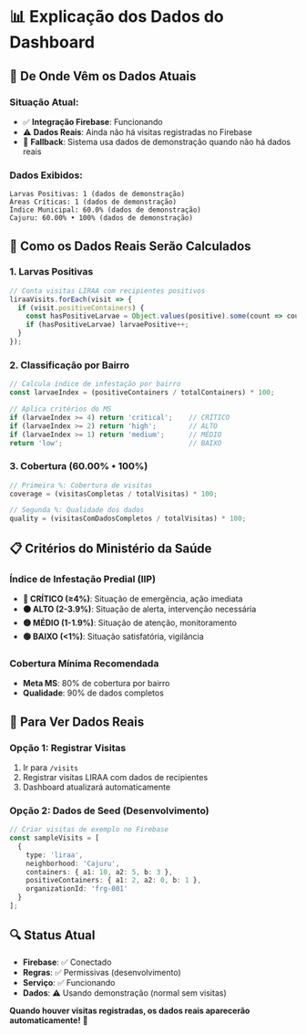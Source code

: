 # 📊 Explicação dos Dados do Dashboard

## 🎯 **De Onde Vêm os Dados Atuais**

### **Situação Atual:**
- ✅ **Integração Firebase**: Funcionando
- ⚠️ **Dados Reais**: Ainda não há visitas registradas no Firebase
- 🔄 **Fallback**: Sistema usa dados de demonstração quando não há dados reais

### **Dados Exibidos:**
```
Larvas Positivas: 1 (dados de demonstração)
Áreas Críticas: 1 (dados de demonstração)  
Índice Municipal: 60.0% (dados de demonstração)
Cajuru: 60.00% • 100% (dados de demonstração)
```

## 🔬 **Como os Dados Reais Serão Calculados**

### **1. Larvas Positivas**
```typescript
// Conta visitas LIRAA com recipientes positivos
liraaVisits.forEach(visit => {
  if (visit.positiveContainers) {
    const hasPositiveLarvae = Object.values(positive).some(count => count > 0);
    if (hasPositiveLarvae) larvaePositive++;
  }
});
```

### **2. Classificação por Bairro**
```typescript
// Calcula índice de infestação por bairro
const larvaeIndex = (positiveContainers / totalContainers) * 100;

// Aplica critérios do MS
if (larvaeIndex >= 4) return 'critical';    // CRÍTICO
if (larvaeIndex >= 2) return 'high';        // ALTO  
if (larvaeIndex >= 1) return 'medium';      // MÉDIO
return 'low';                               // BAIXO
```

### **3. Cobertura (60.00% • 100%)**
```typescript
// Primeira %: Cobertura de visitas
coverage = (visitasCompletas / totalVisitas) * 100;

// Segunda %: Qualidade dos dados  
quality = (visitasComDadosCompletos / totalVisitas) * 100;
```

## 📋 **Critérios do Ministério da Saúde**

### **Índice de Infestação Predial (IIP)**
- **🔴 CRÍTICO (≥4%)**: Situação de emergência, ação imediata
- **🟠 ALTO (2-3.9%)**: Situação de alerta, intervenção necessária  
- **🟡 MÉDIO (1-1.9%)**: Situação de atenção, monitoramento
- **🟢 BAIXO (<1%)**: Situação satisfatória, vigilância

### **Cobertura Mínima Recomendada**
- **Meta MS**: 80% de cobertura por bairro
- **Qualidade**: 90% de dados completos

## 🚀 **Para Ver Dados Reais**

### **Opção 1: Registrar Visitas**
1. Ir para `/visits`
2. Registrar visitas LIRAA com dados de recipientes
3. Dashboard atualizará automaticamente

### **Opção 2: Dados de Seed (Desenvolvimento)**
```typescript
// Criar visitas de exemplo no Firebase
const sampleVisits = [
  {
    type: 'liraa',
    neighborhood: 'Cajuru',
    containers: { a1: 10, a2: 5, b: 3 },
    positiveContainers: { a1: 2, a2: 0, b: 1 },
    organizationId: 'frg-001'
  }
];
```

## 🔍 **Status Atual**
- **Firebase**: ✅ Conectado
- **Regras**: ✅ Permissivas (desenvolvimento)
- **Serviço**: ✅ Funcionando
- **Dados**: ⚠️ Usando demonstração (normal sem visitas)

**Quando houver visitas registradas, os dados reais aparecerão automaticamente!** 🎉
